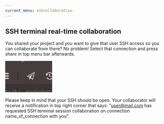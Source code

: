 ```yaml
---
current_menu: sshcollaboration
---
```


## SSH terminal real-time collaboration

You shared your project and you want to give that user SSH access so you can collaborate from there? No problem! Select that connection and press share in top menu bar afterwards. 

![shareicon](images/shareicon.png "shareicon")

Please keep in mind that your SSH should be open. Your collaborator will receive a notification in top right corner that says: "user@mail.com has requested SSH terminal session collaboration on connection name_of_connection with you".